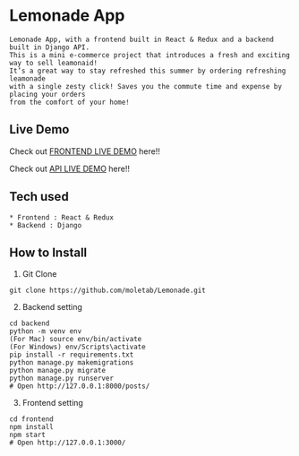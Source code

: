 # Lemonade App

```
Lemonade App, with a frontend built in React & Redux and a backend built in Django API.
This is a mini e-commerce project that introduces a fresh and exciting way to sell leamonaid!
It’s a great way to stay refreshed this summer by ordering refreshing leamonade
with a single zesty click! Saves you the commute time and expense by placing your orders
from the comfort of your home!

```

## Live Demo

Check out [FRONTEND LIVE DEMO](https://lemonade-frontend.moletab.repl.co/) here!!

Check out [API LIVE DEMO]( https://lemonade-backend.moletab.repl.co/) here!!

## Tech used

```
* Frontend : React & Redux
* Backend : Django
```

## How to Install

1. Git Clone

```
git clone https://github.com/moletab/Lemonade.git
```

2. Backend setting

```
cd backend
python -m venv env
(For Mac) source env/bin/activate
(For Windows) env/Scripts\activate
pip install -r requirements.txt
python manage.py makemigrations
python manage.py migrate
python manage.py runserver
# Open http://127.0.0.1:8000/posts/
```

3. Frontend setting

```
cd frontend
npm install
npm start
# Open http://127.0.0.1:3000/
```
